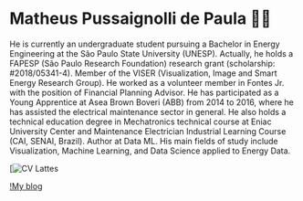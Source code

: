 <!--
**mathpaula/mathpaula** is a ✨ _special_ ✨ repository because its `README.md` (this file) appears on your GitHub profile.

Here are some ideas to get you started:

- 🔭 I’m currently working on ...
- 🌱 I’m currently learning ...
- 👯 I’m looking to collaborate on ...
- 🤔 I’m looking for help with ...
- 💬 Ask me about ...
- 📫 How to reach me: ...
- 😄 Pronouns: ...
- ⚡ Fun fact: ...
-->


# Matheus Pussaignolli de Paula :man_technologist:

He is currently an undergraduate student pursuing a Bachelor in Energy Engineering at the São Paulo State University (UNESP). Actually, he holds a FAPESP (São Paulo Research Foundation) research grant (scholarship: #2018/05341-4). Member of the VISER (Visualization, Image and Smart Energy Research Group). He worked as a volunteer member in Fontes Jr. with the position of Financial Planning Advisor. He has participated as a Young Apprentice at Asea Brown Boveri (ABB) from 2014 to 2016, where he has assisted the electrical maintenance sector in general. He also holds a technical education degree in Mechatronics technical course at Eniac University Center and Maintenance Electrician Industrial Learning Course (CAI, SENAI, Brazil). Author at Data ML. His main fields of study include Visualization, Machine Learning, and Data Science applied to Energy Data.

[![CV Lattes](http://lattes.cnpq.br/0286473974576150)

[!My blog](https://dataml.com.br/author/matheus-de-paula/)
